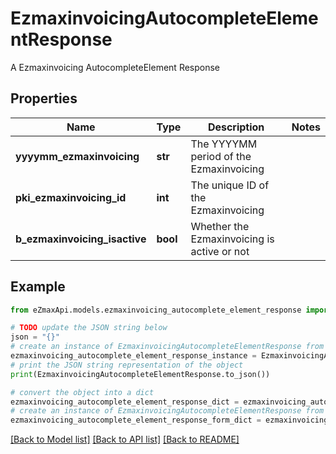 # EzmaxinvoicingAutocompleteElementResponse

A Ezmaxinvoicing AutocompleteElement Response

## Properties

Name | Type | Description | Notes
------------ | ------------- | ------------- | -------------
**yyyymm_ezmaxinvoicing** | **str** | The YYYYMM period of the Ezmaxinvoicing | 
**pki_ezmaxinvoicing_id** | **int** | The unique ID of the Ezmaxinvoicing | 
**b_ezmaxinvoicing_isactive** | **bool** | Whether the Ezmaxinvoicing is active or not | 

## Example

```python
from eZmaxApi.models.ezmaxinvoicing_autocomplete_element_response import EzmaxinvoicingAutocompleteElementResponse

# TODO update the JSON string below
json = "{}"
# create an instance of EzmaxinvoicingAutocompleteElementResponse from a JSON string
ezmaxinvoicing_autocomplete_element_response_instance = EzmaxinvoicingAutocompleteElementResponse.from_json(json)
# print the JSON string representation of the object
print(EzmaxinvoicingAutocompleteElementResponse.to_json())

# convert the object into a dict
ezmaxinvoicing_autocomplete_element_response_dict = ezmaxinvoicing_autocomplete_element_response_instance.to_dict()
# create an instance of EzmaxinvoicingAutocompleteElementResponse from a dict
ezmaxinvoicing_autocomplete_element_response_form_dict = ezmaxinvoicing_autocomplete_element_response.from_dict(ezmaxinvoicing_autocomplete_element_response_dict)
```
[[Back to Model list]](../README.md#documentation-for-models) [[Back to API list]](../README.md#documentation-for-api-endpoints) [[Back to README]](../README.md)


